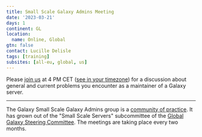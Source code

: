 ```yaml
---
title: Small Scale Galaxy Admins Meeting
date: '2023-03-21'
days: 1
continent: GL
location:
  name: Online, Global
gtn: false
contact: Lucille Delisle
tags: [training]
subsites: [all-eu, global, us]
---
```




Please <a href="https://epfl.zoom.us/j/69775900853?pwd=R1gzbllUZzg0RFUrM0Mzd2MvczE3Zz09">join us</a> 
at 4 PM CET (<a href="https://www.timeanddate.com/worldclock/fixedtime.html?msg=Small+Scale+Galaxy+Admins+Meeting&iso=20230321T16&p1=945&ah=1">see in your timezone</a>) 
for a discussion about general and current problems you encounter as a maintainer of a Galaxy server.



---

The Galaxy Small Scale Galaxy Admins group is a [community of practice](https://galaxyproject.org/community/practice/). It has grown out of the "Small Scale Servers" subcommittee of the [Global Galaxy Steering Committee](https://galaxyproject.org/community/steering/).
The meetings are taking place every two months. 
